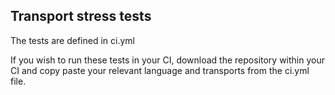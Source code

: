 ## Transport stress tests

The tests are defined in ci.yml

If you wish to run these tests in your CI, download the repository within your CI and copy paste your relevant language and transports from the ci.yml file.